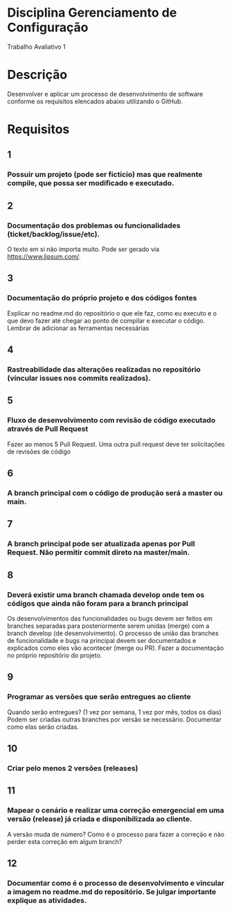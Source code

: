 # Disciplina Gerenciamento de Configuração
Trabalho Avaliativo 1 
# Descrição
Desenvolver e aplicar um processo de desenvolvimento de software conforme os requisitos elencados abaixo utilizando o GitHub.
# Requisitos 
## 1
### Possuir um projeto (pode ser fictício) mas que realmente compile, que possa ser modificado e executado.
## 2
### Documentação dos problemas ou funcionalidades (ticket/backlog/issue/etc). 
O texto em si não importa muito. Pode ser gerado via https://www.lipsum.com/.
## 3 
### Documentação do próprio projeto e dos códigos fontes
Explicar no readme.md do repositório o que ele faz, como eu executo e o que devo fazer até chegar ao ponto de compilar e executar o código.
Lembrar de adicionar as ferramentas necessárias
## 4
### Rastreabilidade das alterações realizadas no repositório (vincular issues nos commits realizados).
## 5
### Fluxo de desenvolvimento com revisão de código executado através de Pull Request
Fazer ao menos 5 Pull Request.
Uma outra pull request deve ter solicitações de revisões de código
## 6
### A branch principal com o código de produção será a master ou main.
## 7
### A branch principal pode ser atualizada apenas por Pull Request. Não permitir commit direto na master/main.
## 8
### Deverá existir uma branch chamada develop onde tem os códigos que ainda não foram para a branch principal
Os desenvolvimentos das funcionalidades ou bugs devem ser feitos em branches separadas para posteriormente serem unidas (merge) com a branch develop (de desenvolvimento).
O processo de união das branches de funcionalidade e bugs na principal devem ser documentados e explicados como eles vão acontecer (merge ou PR). Fazer a documentação no próprio repositório do projeto.
## 9
### Programar as versões que serão entregues ao cliente
Quando serão entregues? (1 vez por semana, 1 vez por mês, todos os dias)
Podem ser criadas outras branches por versão se necessário. Documentar como elas serão criadas.
## 10
### Criar pelo menos 2 versões (releases)
## 11
### Mapear o cenário e realizar uma correção emergencial em uma versão (release) já criada e disponibilizada ao cliente.
A versão muda de número?
Como é o processo para fazer a correção e não perder esta correção em algum branch?
## 12
### Documentar como é o processo de desenvolvimento e vincular a imagem no readme.md do repositório. Se julgar importante explique as atividades.